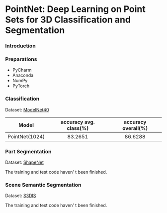 # PointNet: Deep Learning on Point Sets for 3D Classification and Segmentation

### Introduction

### Preparations

* PyCharm
* Anaconda
* NumPy
* PyTorch

### Classification

Dataset: [ModelNet40](https://shapenet.cs.stanford.edu/media/modelnet40_ply_hdf5_2048.zip)

| Model | accuracy avg. class(%) | accuracy overall(%) |
| :---: | :---:| :---: |
| PointNet(1024) | 83.2651 | 86.6288 |

### Part Segmentation

Dataset: [ShapeNet](https://shapenet.cs.stanford.edu/ericyi/shapenetcore_partanno_segmentation_benchmark_v0.zip)

The training and test code haven' t been finished.

### Scene Semantic Segmentation

Dataset: [S3DIS]()

The training and test code haven' t been finished.
